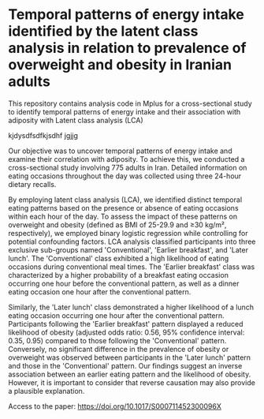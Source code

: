 # Temporal patterns of energy intake identified by the latent class analysis in relation to prevalence of overweight and obesity in Iranian adults
This repository contains analysis code in Mplus for a cross-sectional study to identify temporal patterns of energy intake and their association with adiposity with Latent class analysis (LCA)


kjdysdfsdfkjsdhf
jgjjg

Our objective was to uncover temporal patterns of energy intake and examine their correlation with adiposity. To achieve this, we conducted a cross-sectional study involving 775 adults in Iran. Detailed information on eating occasions throughout the day was collected using three 24-hour dietary recalls. 

By employing latent class analysis (LCA), we identified distinct temporal eating patterns based on the presence or absence of eating occasions within each hour of the day. To assess the impact of these patterns on overweight and obesity (defined as BMI of 25-29.9 and ≥30 kg/m², respectively), we employed binary logistic regression while controlling for potential confounding factors. LCA analysis classified participants into three exclusive sub-groups named 'Conventional', 'Earlier breakfast', and 'Later lunch'. The 'Conventional' class exhibited a high likelihood of eating occasions during conventional meal times. The 'Earlier breakfast' class was characterized by a higher probability of a breakfast eating occasion occurring one hour before the conventional pattern, as well as a dinner eating occasion one hour after the conventional pattern. 

Similarly, the 'Later lunch' class demonstrated a higher likelihood of a lunch eating occasion occurring one hour after the conventional pattern. Participants following the 'Earlier breakfast' pattern displayed a reduced likelihood of obesity (adjusted odds ratio: 0.56, 95% confidence interval: 0.35, 0.95) compared to those following the 'Conventional' pattern. Conversely, no significant difference in the prevalence of obesity or overweight was observed between participants in the 'Later lunch' pattern and those in the 'Conventional' pattern. Our findings suggest an inverse association between an earlier eating pattern and the likelihood of obesity. However, it is important to consider that reverse causation may also provide a plausible explanation.

Access to the paper: https://doi.org/10.1017/S000711452300096X







